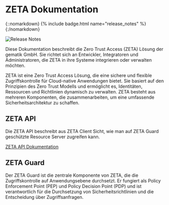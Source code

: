 # ZETA Dokumentation

{::nomarkdown}
{% include badge.html name="release_notes" %}
{:/nomarkdown}

![Release Notes](https://img.shields.io/badge/)

Diese Dokumentation beschreibt die Zero Trust Access (ZETA) Lösung der gematik GmbH. Sie richtet sich an Entwickler, Integratoren und Administratoren, die ZETA in ihre Systeme integrieren oder verwalten möchten.

ZETA ist eine Zero Trust Access Lösung, die eine sichere und flexible Zugriffskontrolle für Cloud-native Anwendungen bietet. Sie basiert auf den Prinzipien des Zero Trust Modells und ermöglicht es, Identitäten, Ressourcen und Richtlinien dynamisch zu verwalten. ZETA besteht aus mehreren Komponenten, die zusammenarbeiten, um eine umfassende Sicherheitsarchitektur zu schaffen.

## ZETA API

Die ZETA API beschreibt aus ZETA Client Sicht, wie man auf ZETA Guard geschützte Resource Server zugreifen kann.

[ZETA API Dokumentation](/docs/api/v1/index.md)

## ZETA Guard

Der ZETA Guard ist die zentrale Komponente von ZETA, die die Zugriffskontrolle auf Anwendungsebene durchsetzt. Er fungiert als Policy Enforcement Point (PEP) und Policy Decision Point (PDP) und ist verantwortlich für die Durchsetzung von Sicherheitsrichtlinien und die Entscheidung über Zugriffsanfragen.
